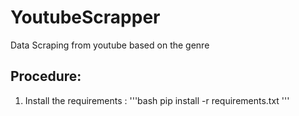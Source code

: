 # YoutubeScrapper
Data Scraping from youtube based on the genre
## Procedure:
1. Install the requirements : '''bash pip install -r requirements.txt '''
